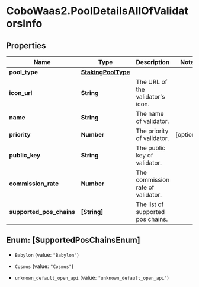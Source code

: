 # CoboWaas2.PoolDetailsAllOfValidatorsInfo

## Properties

Name | Type | Description | Notes
------------ | ------------- | ------------- | -------------
**pool_type** | [**StakingPoolType**](StakingPoolType.md) |  | 
**icon_url** | **String** | The URL of the validator&#39;s icon. | 
**name** | **String** | The name of validator. | 
**priority** | **Number** | The priority of validator. | [optional] 
**public_key** | **String** | The public key of validator. | 
**commission_rate** | **Number** | The commission rate of validator. | 
**supported_pos_chains** | **[String]** | The list of supported pos chains. | 



## Enum: [SupportedPosChainsEnum]


* `Babylon` (value: `"Babylon"`)

* `Cosmos` (value: `"Cosmos"`)

* `unknown_default_open_api` (value: `"unknown_default_open_api"`)




